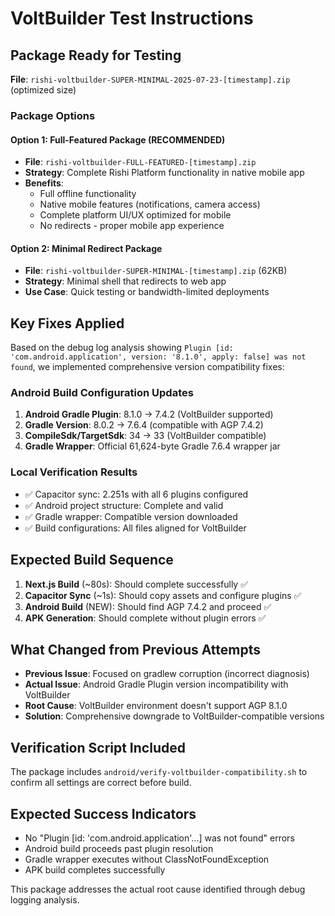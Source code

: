 # VoltBuilder Test Instructions

## Package Ready for Testing
**File**: `rishi-voltbuilder-SUPER-MINIMAL-2025-07-23-[timestamp].zip` (optimized size)

### Package Options

#### Option 1: Full-Featured Package (RECOMMENDED)
- **File**: `rishi-voltbuilder-FULL-FEATURED-[timestamp].zip`
- **Strategy**: Complete Rishi Platform functionality in native mobile app
- **Benefits**: 
  - Full offline functionality
  - Native mobile features (notifications, camera access)
  - Complete platform UI/UX optimized for mobile
  - No redirects - proper mobile app experience

#### Option 2: Minimal Redirect Package  
- **File**: `rishi-voltbuilder-SUPER-MINIMAL-[timestamp].zip` (62KB)
- **Strategy**: Minimal shell that redirects to web app
- **Use Case**: Quick testing or bandwidth-limited deployments

## Key Fixes Applied
Based on the debug log analysis showing `Plugin [id: 'com.android.application', version: '8.1.0', apply: false] was not found`, we implemented comprehensive version compatibility fixes:

### Android Build Configuration Updates
1. **Android Gradle Plugin**: 8.1.0 → 7.4.2 (VoltBuilder supported)
2. **Gradle Version**: 8.0.2 → 7.6.4 (compatible with AGP 7.4.2) 
3. **CompileSdk/TargetSdk**: 34 → 33 (VoltBuilder compatible)
4. **Gradle Wrapper**: Official 61,624-byte Gradle 7.6.4 wrapper jar

### Local Verification Results
- ✅ Capacitor sync: 2.251s with all 6 plugins configured
- ✅ Android project structure: Complete and valid
- ✅ Gradle wrapper: Compatible version downloaded
- ✅ Build configurations: All files aligned for VoltBuilder

## Expected Build Sequence
1. **Next.js Build** (~80s): Should complete successfully ✅
2. **Capacitor Sync** (~1s): Should copy assets and configure plugins ✅
3. **Android Build** (NEW): Should find AGP 7.4.2 and proceed ✅
4. **APK Generation**: Should complete without plugin errors ✅

## What Changed from Previous Attempts
- **Previous Issue**: Focused on gradlew corruption (incorrect diagnosis)
- **Actual Issue**: Android Gradle Plugin version incompatibility with VoltBuilder
- **Root Cause**: VoltBuilder environment doesn't support AGP 8.1.0
- **Solution**: Comprehensive downgrade to VoltBuilder-compatible versions

## Verification Script Included
The package includes `android/verify-voltbuilder-compatibility.sh` to confirm all settings are correct before build.

## Expected Success Indicators
- No "Plugin [id: 'com.android.application'...] was not found" errors
- Android build proceeds past plugin resolution
- Gradle wrapper executes without ClassNotFoundException
- APK build completes successfully

This package addresses the actual root cause identified through debug logging analysis.